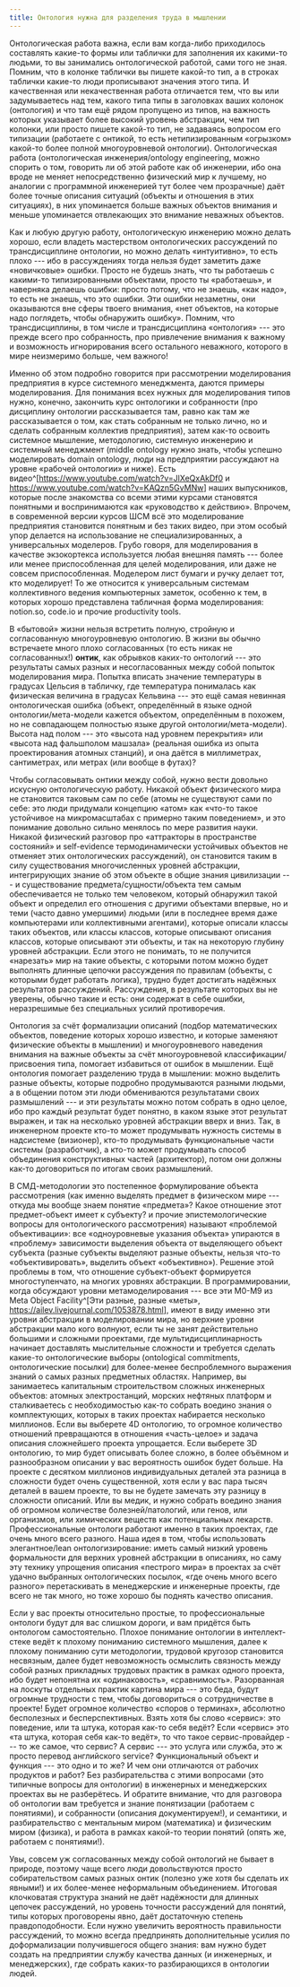```yaml
---
title: Онтология нужна для разделения труда в мышлении
---
```


Онтологическая работа важна, если вам когда-либо приходилось составлять
какие-то формы или таблички для заполнения их какими-то людьми, то вы
занимались онтологической работой, сами того не зная. Помним, что в
колонке таблички вы пишете какой-то тип, а в строках таблички какие-то
люди прописывают значения этого типа. И качественная или некачественная
работа отличается тем, что вы или задумываетесь над тем, какого типа
типы в заголовках ваших колонок (онтология) и что там ещё рядом
пропущено из типов, на важность которых указывает более высокий уровень
абстракции, чем тип колонки, или просто пишете какой-то тип, не
задаваясь вопросом его типизации (работаете с онтикой, то есть
нетипизированным «огрызком» какой-то более полной многоуровневой
онтологии). Онтологическая работа (онтологическая инженерия/ontology
engineering, можно спорить о том, говорить ли об этой работе как об
инженерии, ибо она вроде не меняет непосредственно физический мир к
лучшему, но аналогии с программной инженерией тут более чем прозрачные)
даёт более точные описания ситуаций (объекты и отношения в этих
ситуациях), в них упоминается больше важных объектов внимания и меньше
упоминается отвлекающих это внимание неважных объектов.

Как и любую другую работу, онтологическую инженерию можно делать хорошо,
если владеть мастерством онтологических рассуждений по трансдисциплине
онтологии, но можно делать «интуитивно», то есть плохо --- ибо в
рассуждениях тогда нельзя будет заметить даже «новичковые» ошибки.
Просто не будешь знать, что ты работаешь с какими-то типизированными
объектами, просто ты «работаешь», и наверняка делаешь ошибки: просто
потому, что не знаешь, «как надо», то есть не знаешь, что это ошибки.
Эти ошибки незаметны, они оказываются вне сферы твоего внимания, «нет
объектов, на которые надо поглядеть, чтобы обнаружить ошибку». Помним,
что трансдисциплины, в том числе и трансдисциплина «онтология» --- это
прежде всего про собранность, про привлечение внимания к важному и
возможность игнорирования всего остального неважного, которого в мире
неизмеримо больше, чем важного!

Именно об этом подробно говорится при рассмотрении моделирования
предприятия в курсе системного менеджмента, даются примеры
моделирования. Для понимания всех нужных для моделирования типов нужно,
конечно, закончить курс онтологики и собранности (про дисциплину
онтологии рассказывается там, равно как там же рассказывается о том, как
стать собранным не только лично, но и сделать собранным коллектив
предприятия), затем как-то освоить системное мышление, методологию,
системную инженерию и системный менеджмент (middle ontology нужно знать,
чтобы успешно моделировать domain ontology, люди на предприятии
рассуждают на уровне «рабочей онтологии» и ниже). Есть
видео^[<https://www.youtube.com/watch?v=JlXeQxAkDf0> и
<https://www.youtube.com/watch?v=KAQzn5GvMNw>] наших
выпускников, которые после знакомства со всеми этими курсами становятся
понятными и воспринимаются как «руководство к действию». Впрочем, в
современной версии курсов ШСМ всё это моделирование предприятия
становится понятным и без таких видео, при этом особый упор делается на
использование не специализированных, а универсальных моделеров. Грубо
говоря, для моделирования в качестве экзокортекса используется любая
внешняя память --- более или менее приспособленная для целей
моделирования, или даже не совсем приспособленная. Моделером лист бумаги
и ручку делает тот, кто моделирует! То же относится к универсальным
системам коллективного ведения компьютерных заметок, особенно к тем, в
которых хорошо представлена табличная форма моделирования: notion.so,
code.io и прочие productivity tools.

В «бытовой» жизни нельзя встретить полную, стройную и согласованную
многоуровневую онтологию. В жизни вы обычно встречаете много плохо
согласованных (то есть никак не согласованных!) **онтик**, как обрывков
каких-то онтологий --- это результаты самых разных и несогласованных
между собой попыток моделирования мира. Попытка вписать значение
температуры в градусах Цельсия в табличку, где температура понималась
как физическая величина в градусах Кельвина --- это ещё самая невинная
онтологическая ошибка (объект, определённый в языке одной
онтологии/мета-модели кажется объектом, определённым в похожем, но не
совпадающем полностью языке другой онтологии/мета-модели). Высота над
полом --- это «высота над уровнем перекрытия» или «высота над фальшполом
машзала» (реальная ошибка из опыта проектирования атомных станций), и
она даётся в миллиметрах, сантиметрах, или метрах (или вообще в футах)?

Чтобы согласовывать онтики между собой, нужно вести довольно искусную
онтологическую работу. Никакой объект физического мира не становится
таковым сам по себе (атомы не существуют сами по себе: это люди
придумали концепцию «атом» как «что-то такое устойчивое на
микромасштабах с примерно таким поведением», и это понимание довольно
сильно менялось по мере развития науки. Никакой физический разговор про
«аттракторы в пространстве состояний» и self-evidence термодинамически
устойчивых объектов не отменяет этих онтологических рассуждений), он
становится таким в силу существования многочисленных уровней абстракции,
интегрирующих знание об этом объекте в общие знания цивилизации --- и
существование предмета/сущности/объекта тем самым обеспечивается не
только тем человеком, который обнаружил такой объект и определил его
отношения с другими объектами впервые, но и теми (часто давно умершими)
людьми (или в последнее время даже компьютерами или коллективными
агентами), которые описали классы таких объектов, или классы классов,
которые описывают описания классов, которые описывают эти объекты, и так
на некоторую глубину уровней абстракции. Если этого не понимать, то не
получится «нарезать» мир на такие объекты, с которыми потом можно будет
выполнять длинные цепочки рассуждения по правилам (объекты, с которыми
будет работать логика), трудно будет достигать надёжных результатов
рассуждений. Рассуждения, в результате которых вы не уверены, обычно
такие и есть: они содержат в себе ошибки, неразрешимые без специальных
усилий противоречия.

Онтология за счёт формализации описаний (подбор математических объектов,
поведение которых хорошо известно, и которые заменяют физические объекты
в мышлении) и многоуровневого наведения внимания на важные объекты за
счёт многоуровневой классификации/присвоения типа, помогает избавиться
от ошибок в мышлении. Ещё онтология помогает разделению труда в
мышлении: можно выделить разные объекты, которые подробно продумываются
разными людьми, а в общении потом эти люди обмениваются результатами
своих размышлений --- и эти результаты можно потом собрать в одно целое,
ибо про каждый результат будет понятно, в каком языке этот результат
выражен, и так на несколько уровней абстракции вверх и вниз. Так, в
инженерном проекте кто-то может продумывать нужность системы в
надсистеме (визионер), кто-то продумывать функциональные части системы
(разработчик), а кто-то может продумывать способ объединения
конструктивных частей (архитектор), потом они должны как-то договориться
по итогам своих размышлений.

В СМД-методологии это постепенное формулирование объекта рассмотрения
(как именно выделять предмет в физическом мире --- откуда мы вообще
знаем понятие «предмета»? Какое отношение этот предмет-объект имеет к
субъекту? и прочие эпистемологические вопросы для онтологического
рассмотрения) называют «проблемой объективации»: все «одноуровневые
указания объекта» упираются в «проблему» зависимости выделения объекта
от выделяющего объект субъекта (разные субъекты выделяют разные объекты,
нельзя что-то «объективировать», выделить объект «объективно»). Решение
этой проблемы в том, что отношение субъект-объект формируется
многоступенчато, на многих уровнях абстракции. В программировании, когда
обсуждают уровни метамоделирования --- все эти M0-M9 из Meta Object
Facility^[Эти разные, разные «меты»,
<https://ailev.livejournal.com/1053878.html>], имеют в
виду именно эти уровни абстракции в моделировании мира, но верхние
уровни абстракции мало кого волнуют, если ты не занят действительно
большими и сложными проектами, где мультидисциплинарность начинает
доставлять мыслительные сложности и требуется сделать какие-то
онтологические выборы (ontological commitments, онтологические посылки)
для более-менее беспроблемного выражения знаний о самых разных
предметных областях. Например, вы занимаетесь капитальным строительством
сложных инженерных объектов: атомных электростанций, морских нефтяных
платформ и сталкиваетесь с необходимостью как-то собрать воедино знания
о комплектующих, которых в таких проектах набирается несколько
миллионов. Если вы выберете 4D онтологию, то огромное количество
отношений превращаются в отношения «часть-целое» и задача описания
сложнейшего проекта упрощается. Если выберете 3D онтологию, то мир будет
описывать более сложно, в более объёмном и разнообразном описании у вас
вероятность ошибок будет больше. На проекте с десятком миллионов
индивидуальных деталей эта разница в сложности будет очень существенной,
хотя если у вас пара тысяч деталей в вашем проекте, то вы не будете
замечать эту разницу в сложности описаний. Или вы медик, и нужно собрать
воедино знания об огромном количестве болезней/патологий, или генов, или
организмов, или химических веществ как потенциальных лекарств.
Профессиональные онтологи работают именно в таких проектах, где очень
много всего разного. Наша идея в том, чтобы использовать элегантное/lean
онтологизирование: иметь самый низкий уровень формальности для верхних
уровней абстракции в описаниях, но саму эту технику упрощения описания
«пестрого мира» в проектах за счёт удачно выбранных онтологических
посылок, «где очень много всего разного» перетаскивать в менеджерские и
инженерные проекты, где всего не так много, но тоже хорошо бы поднять
качество описания.

Если у вас проекты относительно простые, то профессиональные онтологи
будут для вас слишком дороги, и вам придётся быть онтологом
самостоятельно. Плохое понимание онтологии в интеллект-стеке ведёт к
плохому пониманию системного мышления, далее к плохому пониманию сути
методологии, трудовой кругозор становится несвязным, далее будет
невозможность осмыслить связность между собой разных прикладных трудовых
практик в рамках одного проекта, ибо будет непонятна их «одинаковость»,
«сравнимость». Разорванная на лоскуты отдельных практик картина мира ---
это беда, будут огромные трудности с тем, чтобы договориться о
сотрудничестве в проекте! Будет огромное количество «споров о терминах»,
абсолютно бесполезных и бесперспективных. Взять хотя бы слово «сервис»:
это поведение, или та штука, которая как-то себя ведёт? Если «сервис»
это «та штука, которая себя как-то ведёт», то что такое
сервис-провайдер --- то же самое, что сервис? А сервис --- это услуга
или служба, это ж просто перевод английского service? Функциональный
объект и функция --- это одно и то же? И чем они отличаются от рабочих
продуктов и работ? Без разбирательства с этими вопросами (это типичные
вопросы для онтологии) в инженерных и менеджерских проектах вы не
разберётесь. И обратите внимание, что для разговора об онтологии вам
требуется и знание понятизации (работаем с понятиями), и собранности
(описания документируем!), и семантики, и разбирательство с ментальным
миром (математика) и физическим миром (физика), и работа в рамках
какой-то теории понятий (опять же, работаем с понятиями!).

Увы, совсем уж согласованных между собой онтологий не бывает в природе,
поэтому чаще всего люди довольствуются просто собирательством самых
разных онтик (полезно уже хотя бы сделать их явными!) и их более-менее
неформальным объединением. Итоговая клочковатая структура знаний не даёт
надёжности для длинных цепочек рассуждений, но уровень точности
рассуждений для понятий, типы которых проговорены явно, даёт достаточную
степень правдоподобности. Если нужно увеличить вероятность правильности
рассуждений, то можно всегда предпринять дополнительные усилия по
доформализации получившегося общего знания: вам нужно будет создать на
предприятии службу качества данных (и инженерных, и менеджерских), где
собрать каких-то разбирающихся в онтологии людей.
